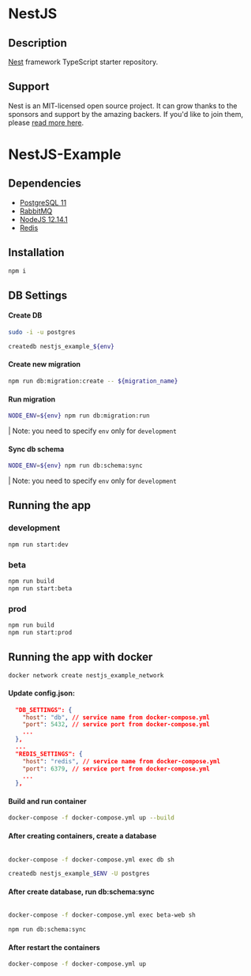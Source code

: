 # NestJS

## Description

[Nest](https://github.com/nestjs/nest) framework TypeScript starter repository.

## Support

Nest is an MIT-licensed open source project. It can grow thanks to the sponsors and support by the amazing backers. If you'd like to join them, please [read more here](https://docs.nestjs.com/support).

# NestJS-Example

## Dependencies

* [PostgreSQL 11](https://computingforgeeks.com/install-postgresql-11-on-ubuntu-18-04-ubuntu-16-04/)
* [RabbitMQ](https://computingforgeeks.com/how-to-install-latest-rabbitmq-server-on-ubuntu-18-04-lts/)
* [NodeJS 12.14.1](https://www.ubuntuupdates.org/ppa/nodejs_12.x?dist=bionic)
* [Redis](https://www.digitalocean.com/community/tutorials/how-to-install-and-secure-redis-on-ubuntu-18-04)

## Installation

```bash
npm i
```

## DB Settings

#### Create DB

```bash
sudo -i -u postgres

createdb nestjs_example_${env}
```

#### Create new migration

```bash
npm run db:migration:create -- ${migration_name}
```

#### Run migration

```bash
NODE_ENV=${env} npm run db:migration:run
```

| Note: you need to specify `env` only for `development`

#### Sync db schema

```bash
NODE_ENV=${env} npm run db:schema:sync
```

| Note: you need to specify `env` only for `development`

## Running the app


### development

```bash
npm run start:dev
```

### beta

```bash
npm run build
npm run start:beta
```

### prod

```bash
npm run build
npm run start:prod
```

## Running the app with docker

```bash
docker network create nestjs_example_network
```

#### Update config.json:

```json
  "DB_SETTINGS": {
    "host": "db", // service name from docker-compose.yml
    "port": 5432, // service port from docker-compose.yml
    ...
  },
  ...
  "REDIS_SETTINGS": {
    "host": "redis", // service name from docker-compose.yml
    "port": 6379, // service port from docker-compose.yml
    ...
  },
```

#### Build and run container

```bash
docker-compose -f docker-compose.yml up --build
```

#### After creating containers, create a database

```bash

docker-compose -f docker-compose.yml exec db sh

createdb nestjs_example_$ENV -U postgres
```

#### After create database, run db:schema:sync

```bash

docker-compose -f docker-compose.yml exec beta-web sh

npm run db:schema:sync
```

#### After restart the containers

```bash
docker-compose -f docker-compose.yml up
```